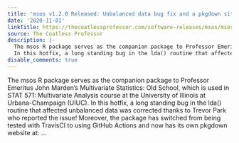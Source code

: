 ```yaml
---
title: 'msos v1.2.0 Released: Unbalanced data bug fix and a pkgdown site!'
date: '2020-11-01'
linkTitle: https://thecoatlessprofessor.com/software-releases/msos/msos-v1.2.0-released-unbalanced-data-bug-fix-and-a-pkgdown-site/
source: The Coatless Professor
description: |-
  The msos R package serves as the companion package to Professor Emeritus John Marden&rsquo;s Multivariate Statistics: Old School, which is used in STAT 571: Multivariate Analysis course at the University of Illinois at Urbana-Champaign (UIUC).
  In this hotfix, a long standing bug in the lda() routine that affected unbalanced data was corrected thanks to Trevor Park who reported the issue! Moreover, the package has switched from being tested with TravisCI to using GitHub Actions and now has its own pkgdown website at: ...
disable_comments: true
---
```

The msos R package serves as the companion package to Professor Emeritus John Marden&rsquo;s Multivariate Statistics: Old School, which is used in STAT 571: Multivariate Analysis course at the University of Illinois at Urbana-Champaign (UIUC).
In this hotfix, a long standing bug in the lda() routine that affected unbalanced data was corrected thanks to Trevor Park who reported the issue! Moreover, the package has switched from being tested with TravisCI to using GitHub Actions and now has its own pkgdown website at: ...